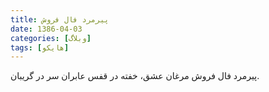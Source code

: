 ```yaml
---
title: پیرمرد فال فروش
date: 1386-04-03
categories: [وبلاگ]
tags: [هایکو]
---
```


پیرمرد فال فروش
مرغان عشق، خفته در قفس
عابران سر در گریبان.
